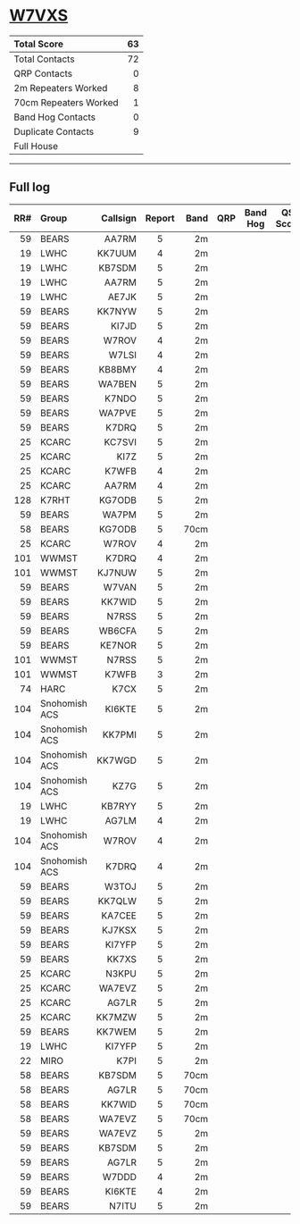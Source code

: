 # [W7VXS](https://www.qrz.com/db/W7VXS)

| Total Score           |   63 |
|:----------------------|-----:|
| Total Contacts        |   72 |
| QRP Contacts          |    0 |
| 2m Repeaters Worked   |    8 |
| 70cm Repeaters Worked |    1 |
| Band Hog Contacts     |    0 |
| Duplicate Contacts    |    9 |
| Full House            |      |

---

## Full log

|   RR# | Group         |   Callsign |  Report  |   Band |  QRP  |  Band Hog  |   QSO Score |
|------:|:--------------|-----------:|:--------:|-------:|:-----:|:----------:|------------:|
|    59 | BEARS         |      AA7RM |    5     |     2m |       |            |           1 |
|    19 | LWHC          |     KK7UUM |    4     |     2m |       |            |           1 |
|    19 | LWHC          |     KB7SDM |    5     |     2m |       |            |           1 |
|    19 | LWHC          |      AA7RM |    5     |     2m |       |            |           1 |
|    19 | LWHC          |      AE7JK |    5     |     2m |       |            |           1 |
|    59 | BEARS         |     KK7NYW |    5     |     2m |       |            |           1 |
|    59 | BEARS         |      KI7JD |    5     |     2m |       |            |           1 |
|    59 | BEARS         |      W7ROV |    4     |     2m |       |            |           1 |
|    59 | BEARS         |      W7LSI |    4     |     2m |       |            |           1 |
|    59 | BEARS         |     KB8BMY |    4     |     2m |       |            |           1 |
|    59 | BEARS         |     WA7BEN |    5     |     2m |       |            |           1 |
|    59 | BEARS         |      K7NDO |    5     |     2m |       |            |           1 |
|    59 | BEARS         |     WA7PVE |    5     |     2m |       |            |           1 |
|    59 | BEARS         |      K7DRQ |    5     |     2m |       |            |           1 |
|    25 | KCARC         |     KC7SVI |    5     |     2m |       |            |           1 |
|    25 | KCARC         |       KI7Z |    5     |     2m |       |            |           1 |
|    25 | KCARC         |      K7WFB |    4     |     2m |       |            |           1 |
|    25 | KCARC         |      AA7RM |    4     |     2m |       |            |           1 |
|   128 | K7RHT         |     KG7ODB |    5     |     2m |       |            |           1 |
|    59 | BEARS         |      WA7PM |    5     |     2m |       |            |           1 |
|    58 | BEARS         |     KG7ODB |    5     |   70cm |       |            |           1 |
|    25 | KCARC         |      W7ROV |    4     |     2m |       |            |           1 |
|   101 | WWMST         |      K7DRQ |    4     |     2m |       |            |           1 |
|   101 | WWMST         |     KJ7NUW |    5     |     2m |       |            |           1 |
|    59 | BEARS         |      W7VAN |    5     |     2m |       |            |           1 |
|    59 | BEARS         |     KK7WID |    5     |     2m |       |            |           1 |
|    59 | BEARS         |      N7RSS |    5     |     2m |       |            |           1 |
|    59 | BEARS         |     WB6CFA |    5     |     2m |       |            |           1 |
|    59 | BEARS         |     KE7NOR |    5     |     2m |       |            |           1 |
|   101 | WWMST         |      N7RSS |    5     |     2m |       |            |           1 |
|   101 | WWMST         |      K7WFB |    3     |     2m |       |            |           1 |
|    74 | HARC          |       K7CX |    5     |     2m |       |            |           1 |
|   104 | Snohomish ACS |     KI6KTE |    5     |     2m |       |            |           1 |
|   104 | Snohomish ACS |     KK7PMI |    5     |     2m |       |            |           1 |
|   104 | Snohomish ACS |     KK7WGD |    5     |     2m |       |            |           1 |
|   104 | Snohomish ACS |       KZ7G |    5     |     2m |       |            |           1 |
|    19 | LWHC          |     KB7RYY |    5     |     2m |       |            |           1 |
|    19 | LWHC          |      AG7LM |    4     |     2m |       |            |           1 |
|   104 | Snohomish ACS |      W7ROV |    4     |     2m |       |            |           1 |
|   104 | Snohomish ACS |      K7DRQ |    4     |     2m |       |            |           1 |
|    59 | BEARS         |      W3TOJ |    5     |     2m |       |            |           1 |
|    59 | BEARS         |     KK7QLW |    5     |     2m |       |            |           1 |
|    59 | BEARS         |     KA7CEE |    5     |     2m |       |            |           1 |
|    59 | BEARS         |     KJ7KSX |    5     |     2m |       |            |           1 |
|    59 | BEARS         |     KI7YFP |    5     |     2m |       |            |           1 |
|    59 | BEARS         |      KK7XS |    5     |     2m |       |            |           1 |
|    25 | KCARC         |      N3KPU |    5     |     2m |       |            |           1 |
|    25 | KCARC         |     WA7EVZ |    5     |     2m |       |            |           1 |
|    25 | KCARC         |      AG7LR |    5     |     2m |       |            |           1 |
|    25 | KCARC         |     KK7MZW |    5     |     2m |       |            |           1 |
|    59 | BEARS         |     KK7WEM |    5     |     2m |       |            |           1 |
|    19 | LWHC          |     KI7YFP |    5     |     2m |       |            |           1 |
|    22 | MIRO          |       K7PI |    5     |     2m |       |            |           1 |
|    58 | BEARS         |     KB7SDM |    5     |   70cm |       |            |           1 |
|    58 | BEARS         |      AG7LR |    5     |   70cm |       |            |           1 |
|    58 | BEARS         |     KK7WID |    5     |   70cm |       |            |           1 |
|    58 | BEARS         |     WA7EVZ |    5     |   70cm |       |            |           1 |
|    59 | BEARS         |     WA7EVZ |    5     |     2m |       |            |           1 |
|    59 | BEARS         |     KB7SDM |    5     |     2m |       |            |           1 |
|    59 | BEARS         |      AG7LR |    5     |     2m |       |            |           1 |
|    59 | BEARS         |      W7DDD |    4     |     2m |       |            |           1 |
|    59 | BEARS         |     KI6KTE |    4     |     2m |       |            |           1 |
|    59 | BEARS         |      N7ITU |    5     |     2m |       |            |           1 |